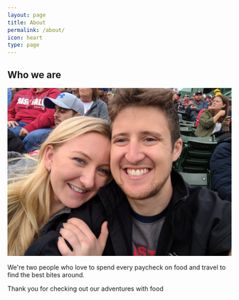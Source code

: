 ```yaml
---
layout: page
title: About
permalink: /about/
icon: heart
type: page
---
```


## Who we are

![PFAH + EWOO](/assets/img/about.jpg)

We're two people who love to spend every paycheck on food and travel to find the best bites around.  

Thank you for checking out our adventures with food
